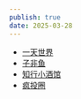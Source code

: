 ```yaml
---
publish: true
date: 2025-03-28
---
```

- [一天世界](https://www.xiaoyuzhoufm.com/podcast/5e280fb1418a84a0461fc892)  
- [子非鱼](https://www.xiaoyuzhoufm.com/podcast/5ec6105c418a84a0469e29d3)  
- [知行小酒馆](https://www.xiaoyuzhoufm.com/podcast/6013f9f58e2f7ee375cf4216)  
- [疯投圈](https://www.xiaoyuzhoufm.com/podcast/5e280faf418a84a0461fbd39)
